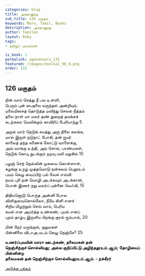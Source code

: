```yaml
---
categories: blog
title: அகநானூறு 
sub_title: 126 மருதம்
keywords: More, Tamil, Books
description: அகநானூறு 
author: Tamilan
layout: Ruby
tags:
- தமிழ்ப் புலவர்கள் 

is_book: 1
permalink: agananooru_131
featured: /images/noolkal_96_6.png
order: 131
---
```



## 126 மருதம்

நின் வாய் செத்து நீ பல உள்ளி,  
பெரும் புன் பைதலை வருந்தல் அன்றியும்,  
மலைமிசைத் தொடுத்த மலிந்து செலல் நீத்தம்  
தலை நாள் மா மலர் தண் துறைத் தயங்கக்  
கடற்கரை மெலிக்கும் காவிரிப் பேரியாற்று 5

அறல் வார் நெடுங் கயத்து அரு நிலை கலங்க,  
மால் இருள் நடுநாட் போகி, தன் ஐயர்  
காலைத் தந்த கணைக் கோட்டு வாளைக்கு,  
அவ் வாங்கு உந்தி, அம் சொல், பாண்மகள்,  
நெடுங் கொடி நுடங்கும் நறவு மலி மறுகில் 10

பழஞ் செந் நெல்லின் முகவை கொள்ளாள்,  
கழங்கு உறழ் முத்தமொடு நன்கலம் பெறூஉம்  
பயம் கெழு வைப்பிற் பல் வேல் எவ்வி  
நயம் புரி நன் மொழி அடக்கவும் அடங்கான்,  
பொன் இணர் நறு மலர்ப் புன்னை வெஃகி, 15

திதியனொடு பொருத அன்னி போல  
விளிகுவைகொல்லோ, நீயே கிளி எனச்  
சிறிய மிழற்றும் செவ் வாய், பெரிய  
கயல் என அமர்த்த உண்கண், புயல் எனப்  
புறம் தாழ்பு இருளிய பிறங்கு குரல் ஐம்பால், 20

மின் நேர் மருங்குல், குறுமகள்  
பின்னிலை விடாஅ மடம் கெழு நெஞ்சே? 25

**உணர்ப்புவயின் வாரா ஊடற்கண், தலைமகன் தன்  
நெஞ்சிற்குச் சொல்லியது; அல்ல குறிப்பிட்டு அழிந்ததூஉம் ஆம்; தோழியைப் பின்னின்ற  
தலைமகன் தன் நெஞ்சிற்குச சொல்லியதூஉம் ஆம். - நக்கீரர்**

[அடுத்த பக்கம்](agananooru_132)